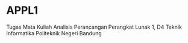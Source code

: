 # APPL1
Tugas Mata Kuliah Analisis Perancangan Perangkat Lunak 1, D4 Teknik Informatika Politeknik Negeri Bandung
